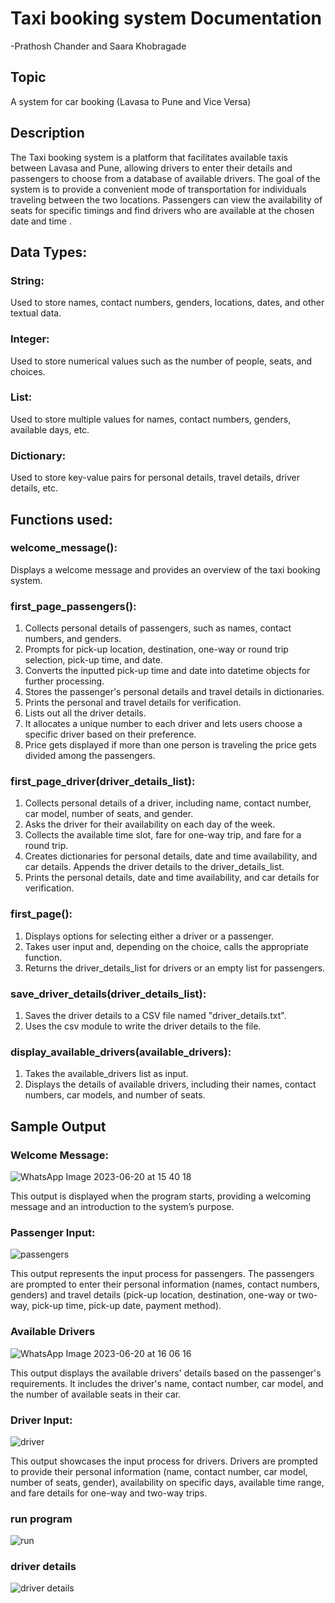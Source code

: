 # Taxi booking system Documentation
  -Prathosh Chander and Saara Khobragade
## Topic 
A system for car booking (Lavasa to Pune and Vice Versa)

## Description 
The Taxi booking system is a platform that facilitates available taxis between Lavasa and Pune, allowing drivers to enter their details and passengers to choose from a database of available drivers. The goal of the system is to provide a convenient mode of transportation for individuals traveling between the two locations. Passengers can view the availability of seats for specific timings and find drivers who are available at the chosen date and time .
## Data Types:

### String:
Used to store names, contact numbers, genders, locations, dates, and other textual data.
### Integer: 
Used to store numerical values such as the number of people, seats, and choices.
### List:
Used to store multiple values for names, contact numbers, genders, available days, etc.
### Dictionary: 
Used to store key-value pairs for personal details, travel details, driver details, etc.

## Functions used:

### welcome_message():

Displays a welcome message and provides an overview of the taxi booking system.

### first_page_passengers():

1. Collects personal details of passengers, such as names, contact numbers, and genders.
2. Prompts for pick-up location, destination, one-way or round trip selection, pick-up time, and date.
3. Converts the inputted pick-up time and date into datetime objects for further processing.
4. Stores the passenger's personal details and travel details in dictionaries.
5. Prints the personal and travel details for verification.
6. Lists out all the driver details.
7. It allocates a unique number to each driver and lets users choose a specific driver based on their preference.
8. Price gets displayed if more than one person is traveling the price gets divided among the passengers.



### first_page_driver(driver_details_list):

1. Collects personal details of a driver, including name, contact number, car model, number of seats, and gender.
2. Asks the driver for their availability on each day of the week.
3. Collects the available time slot, fare for one-way trip, and fare for a round trip.
4. Creates dictionaries for personal details, date and time availability, and car details. Appends the driver details to the driver_details_list.
5. Prints the personal details, date and time availability, and car details for verification.




### first_page():

1. Displays options for selecting either a driver or a passenger.
2. Takes user input and, depending on the choice, calls the appropriate function.
3. Returns the driver_details_list for drivers or an empty list for passengers.

### save_driver_details(driver_details_list):

1. Saves the driver details to a CSV file named "driver_details.txt".
2. Uses the csv module to write the driver details to the file.

### display_available_drivers(available_drivers):

1. Takes the available_drivers list as input.
2. Displays the details of available drivers, including their names, contact numbers, car models, and number of seats.

   
## Sample Output
### Welcome Message:

![WhatsApp Image 2023-06-20 at 15 40 18](https://github.com/PrathoshChristite/Carpooling_CIA-1/assets/118895000/f21c84b0-82cc-4030-9f5b-557098192fbe)

This output is displayed when the program starts, providing a welcoming message and an introduction to the system’s  purpose.

### Passenger Input:

![passengers](https://github.com/PrathoshChristite/Carpooling_CIA-1/assets/118895000/84ecaa71-f381-425a-a0ea-40e37bb488a6)

This output represents the input process for passengers. The passengers are prompted to enter their personal information (names, contact numbers, genders) and travel details (pick-up location, destination, one-way or two-way, pick-up time, pick-up date, payment method).

### Available Drivers

![WhatsApp Image 2023-06-20 at 16 06 16](https://github.com/PrathoshChristite/Carpooling_CIA-1/assets/118895000/8ab49ff3-e956-4f8d-bce6-672c4accdcaa)

This output displays the available drivers' details based on the passenger's requirements. It includes the driver's name, contact number, car model, and the number of available seats in their car.

### Driver Input:

![driver](https://github.com/PrathoshChristite/Carpooling_CIA-1/assets/118895000/6e3020e1-deb9-41be-8396-0de357e13d93)


This output showcases the input process for drivers. Drivers are prompted to provide their personal information (name, contact number, car model, number of seats, gender), availability on specific days, available time range, and fare details for one-way and two-way trips.

### run program 

![run](https://github.com/PrathoshChristite/Carpooling_CIA-1/assets/118895000/396fc3fd-ba8e-4ce9-957d-beacfeecdba0)

### driver details

![driver details](https://github.com/PrathoshChristite/Carpooling_CIA-1/assets/118895000/ea83b171-eaeb-44dc-b819-af7263526a69)



